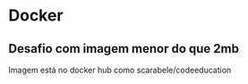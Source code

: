 <h1>Docker</h1>
<h2>Desafio com imagem menor do que 2mb</h2>
Imagem está no docker hub como scarabele/codeeducation